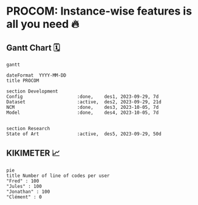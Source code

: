 # PROCOM: Instance-wise features is all you need 🔥


## Gantt Chart 🗓️


```mermaid
gantt

dateFormat  YYYY-MM-DD
title PROCOM

section Development
Config                    :done,    des1, 2023-09-29, 7d
Dataset                   :active,  des2, 2023-09-29, 21d
NCM                       :done,    des3, 2023-10-05, 7d
Model                     :done,    des4, 2023-10-05, 7d


section Research
State of Art              :active,  des5, 2023-09-29, 50d

```

## KIKIMETER 📈

<!-- BEGIN MERMAID -->
    
```mermaid
pie
title Number of line of codes per user
"Fred" : 100
"Jules" : 100
"Jonathan" : 100
"Clément" : 0
```

<!-- END MERMAID -->
